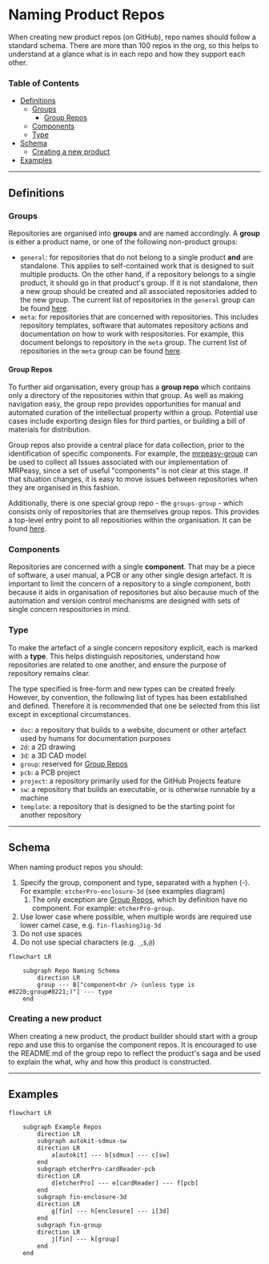 # Naming Product Repos

When creating new product repos (on GitHub), repo names should follow a standard schema.
There are more than 100 repos in the org, so this helps to understand at a glance what is in each repo and how they support each other.

### Table of Contents

-   [Definitions](#definitions)
    -   [Groups](#groups)
        -   [Group Repos](#group-repos)
    -   [Components](#components)
    -   [Type](#type)
-   [Schema](#schema)
    -   [Creating a new product](#creating-a-new-product)
-   [Examples](#examples)

---

## Definitions

### Groups

Repositories are organised into **groups** and are named accordingly.
A **group** is either a product name, or one of the following non-product groups:

- `general`: for repositories that do not belong to a single product **and** are standalone.
             This applies to self-contained work that is designed to suit multiple products.
             On the other hand, if a repository belongs to a single product, it should go in that product's group.
             If it is not standalone, then a new group should be created and all associated repositories added to the new group.
             The current list of repositories in the `general` group can be found [here](https://github.com/balena-io-hardware/general-group).
- `meta`:    for repositories that are concerned with repositories.
             This includes repository templates, software that automates repository actions and documentation on how to work with respositories.
             For example, this document belongs to repository in the `meta` group.
             The current list of repositories in the `meta` group can be found [here](https://github.com/balena-io-hardware/meta-group).

#### Group Repos

To further aid organisation, every group has a **group repo** which contains only a directory of the repositories within that group.
As well as making navigation easy, the group repo provides opportunities for manual and automated curation of the intellectual property within a group.
Potential use cases include exporting design files for third parties, or building a bill of materials for distribution.

Group repos also provide a central place for data collection, prior to the identification of specific components.
For example, the [mrpeasy-group](https://github.com/balena-io-hardware/mrpeasy-group) can be used to collect all Issues associated with our implementation of MRPeasy, since a set of useful "components" is not clear at this stage.
If that situation changes, it is easy to move issues between repositories when they are organised in this fashion.

Additionally, there is one special group repo - the `groups-group` - which consists only of repositories that are themselves group repos.
This provides a top-level entry point to all repositiories within the organisation.
It can be found [here](https://github.com/balena-io-hardware/groups-group).

### Components

Repositories are concerned with a single **component**.
That may be a piece of software, a user manual, a PCB or any other single design artefact.
It is important to limit the concern of a repository to a single component, both because it aids in organisation of repositories but also because much of the automation and version control mechanisms are designed with sets of single concern respositories in mind.

### Type

To make the artefact of a single concern repository explicit, each is marked with a **type**.
This helps distinguish repositories, understand how repositories are related to one another, and ensure the purpose of repository remains clear.

The type specified is free-form and new types can be created freely.
However, by convention, the following list of types has been established and defined.
Therefore it is recommended that one be selected from this list except in exceptional circumstances.

- `doc`: a repository that builds to a website, document or other artefact used by humans for documentation purposes
- `2d`: a 2D drawing
- `3d`: a 3D CAD model
- `group`: reserved for [Group Repos](#group-repos)
- `pcb`: a PCB project
- `project`: a repository primarily used for the GitHub Projects feature
- `sw`: a repository that builds an executable, or is otherwise runnable by a machine
- `template`: a repository that is designed to be the starting point for another repository

---

## Schema

When naming product repos you should:

1. Specify the group, component and type, separated with a hyphen (-). For example: `etcherPro-enclosure-3d` (see examples diagram)
    1. The only exception are [Group Repos](#group-repos), which by definition have no component. For example: `etcherPro-group`.
1. Use lower case where possible, when multiple words are required use lower camel case, e.g. `fin-flashingJig-3d`
3. Do not use spaces
4. Do not use special characters (e.g. `_`,`$`,`@`)

```mermaid
flowchart LR

    subgraph Repo Naming Schema
        direction LR
        group --- B["component<br /> (unless type is #8220;group#8221;)"] --- type
    end

```

### Creating a new product

When creating a new product, the product builder should start with a group repo and use this to organise the component repos.
It is encouraged to use the README.md of the group repo to reflect the product's saga and be used to explain the what, why and how this product is constructed.

---

## Examples

```mermaid
flowchart LR

    subgraph Example Repos
        direction LR
        subgraph autokit-sdmux-sw
        direction LR
            a[autokit] --- b[sdmux] --- c[sw]
        end
        subgraph etcherPro-cardReader-pcb
        direction LR
            d[etcherPro] --- e[cardReader] --- f[pcb]
        end
        subgraph fin-enclosure-3d
        direction LR
            g[fin] --- h[enclosure] --- i[3d]
        end
        subgraph fin-group
        direction LR
            j[fin] --- k[group]
        end
    end
```
